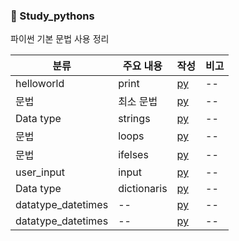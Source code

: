 ###  :bookmark_tabs: Study_pythons
파이썬 기본 문법 사용 정리
  
| 분류 | 주요 내용 | 작성 | 비고 |
| -- | -- | -- | -- |
| helloworld | print | [py](./codes/helloworld.py) | -- |
| 문법 | 최소 문법| [py](./codes/syntaxs.py) | -- |
| Data type | strings | [py](./codes/datatype_strings.py) | -- |
| 문법 | loops| [py](./codes/loops.py) | -- |
| 문법 | ifelses | [py](./codes/ifelses.py) | -- |
| user_input | input | [py](./codes/user_inputs.py) | -- |
| Data type | dictionaris | [py](./codes/datetype_dictionaris.py) | -- |
| datatype_datetimes | -- | [py](./codes/datatype_datetimes.py) | -- |
| datatype_datetimes | -- | [py](./codes/datatype_datetimes.py) | -- |
